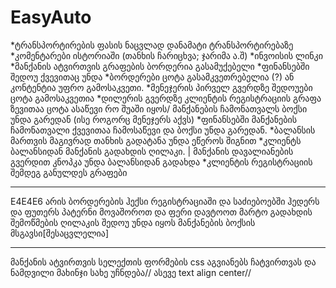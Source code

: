 # EasyAuto
*ტრანსპორტირების ფასის ნაცვლად დანამატი ტრანსპორტირებაზე<br>
*კომენტარები ისტორიაში (თანხის ჩარიცხვა; ჯარიმა ა.შ)
*ინვოისის ლინკი
*მანქანის ატვირთვის გრაფების ბორდერია გასამუქებელი
*ფინანსებში შედოუ ქვევითაც უნდა 
*ბორდერები ცოტა გასამკვეთრებელია (?) ან კონტენტია უფრო გამოსაკვეთი.
*მენეჯერის პირველ გვერდზე შედოუები ცოტა გამოსაკვეთია
*დილერის გვერდზე კლიენტის რეგისტრაციის გრაფა ზევითაა ცოტა ასაწევი რო შუაში იყოს/ მანქანების ჩამონათვალს ბოქსი უნდა გარედან (ისე როგორც მენეჯერს აქვს) 
*ფინანსებში მანქანების ჩამონათვალი ქვევითაა ჩამოსაწევი და ბოქსი უნდა გარედან.
*ბალანსის მართვის მაგივრად თანხის გადატანა უნდა ეწეროს შიგნით
*კლიენტს ბალანსიდან მანქანის გადახდის ღილაკი. | მანქანის დავალიანების გვერდით კნოპკა უნდა ბალანსიდან გადახდა
*კლიენტის რეგისტრაციის შემდეგ განულდეს გრაფები
*******************************************************************
E4E4E6 არის ბორდერების ჰექსი რეგისტრაციაში და საძიებოებში
ჰედერს და ფუთერს პატერნი მოვაშოროთ და ფერი დავტოოთ მარტო
გადახდის შემოწმების ღილაკის შედოუ უნდა იყოს მანქანების ბოქსის მსგავსი[შესაცვლელია]
***********************
მანქანის ატვირთვის სელექთის ფორმების css აგვიანებს ჩატვირთვას და ნამდვილი მახინჯი სახე უჩნდება// ასევე text align center//

